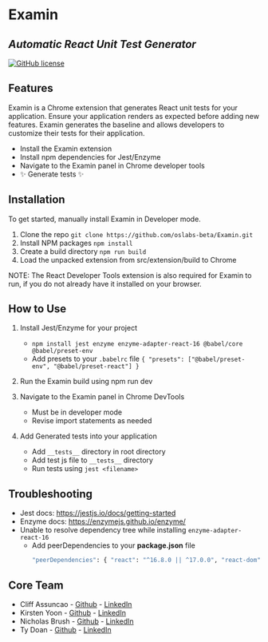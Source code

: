 # Examin

## _Automatic React Unit Test Generator_

[![GitHub license](https://img.shields.io/badge/license-MIT-blue.svg)](https://github.com/facebook/react/blob/master/LICENSE)

## Features

Examin is a Chrome extension that generates React unit tests for your application. Ensure your application renders as expected before adding new features. Examin generates the baseline and allows developers to customize their tests for their application.

- Install the Examin extension
- Install npm dependencies for Jest/Enzyme
- Navigate to the Examin panel in Chrome developer tools
- ✨ Generate tests ✨

## Installation

To get started, manually install Examin in Developer mode.

1. Clone the repo
   `git clone https://github.com/oslabs-beta/Examin.git`
2. Install NPM packages
   `npm install`
3. Create a build directory
   `npm run build`
4. Load the unpacked extension from src/extension/build to Chrome

NOTE: The React Developer Tools extension is also required for Examin to run, if you do not already have it installed on your browser.

## How to Use

1. Install Jest/Enzyme for your project

   - `npm install jest enzyme enzyme-adapter-react-16 @babel/core @babel/preset-env`
   - Add presets to your `.babelrc` file
     `{ "presets": ["@babel/preset-env", "@babel/preset-react"] }`

2. Run the Examin build using npm run dev

3. Navigate to the Examin panel in Chrome DevTools

   - Must be in developer mode
   - Revise import statements as needed

4. Add Generated tests into your application
   - Add `__tests__` directory in root directory
   - Add test js file to `__tests__` directory
   - Run tests using `jest <filename>`

## Troubleshooting

- Jest docs: https://jestjs.io/docs/getting-started
- Enzyme docs: https://enzymejs.github.io/enzyme/
- Unable to resolve dependency tree while installing `enzyme-adapter-react-16`
  - Add peerDependencies to your **package.json** file
    ```sh
    "peerDependencies": { "react": "^16.8.0 || ^17.0.0", "react-dom": "^16.8.0 || ^17.0.0" }
    ```

## Core Team

- Cliff Assuncao - [Github](https://github.com/WizardSource) - [LinkedIn](https://www.linkedin.com/in/cliff-assuncao-1b2593211/)
- Kirsten Yoon - [Github](https://github.com/kirstenyoon) - [LinkedIn](http://linkedin.com/in/kirstenyoon)
- Nicholas Brush - [Github](https://github.com/Njbrush) - [LinkedIn](https://www.linkedin.com/in/nicholas-j-brush/)
- Ty Doan - [Github](https://github.com/tdoan35) - [LinkedIn](https://www.linkedin.com/in/ty-thanh-doan/)
